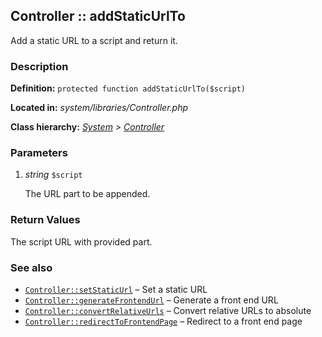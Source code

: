 
Controller :: addStaticUrlTo
-------------------------------------------

Add a static URL to a script and return it.


### Description ###

**Definition:** `protected function addStaticUrlTo($script)`

**Located in:** *system/libraries/Controller.php*

**Class hierarchy:** *[System](../System.md) > [Controller](../Controller.md)*


### Parameters ###

1. *string* `$script`

	The URL part to be appended.


### Return Values ###

The script URL with provided part.


### See also ###

- [`Controller::setStaticUrl`](setStaticUrl.md) – Set a static URL
- [`Controller::generateFrontendUrl`](generateFrontendUrl.md) – Generate a front end URL
- [`Controller::convertRelativeUrls`](convertRelativeUrls.md) – Convert relative URLs to absolute
- [`Controller::redirectToFrontendPage`](redirectToFrontendPage.md) – Redirect to a front end page



